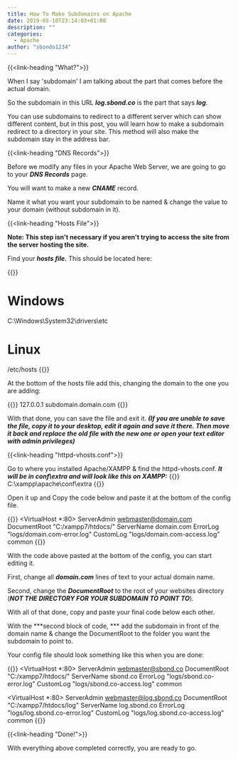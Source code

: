 ```yaml
---
title: How To Make Subdomains on Apache
date: 2019-05-10T23:14:03+01:00
description: ""
categories:
  - Apache
author: "sbondo1234"
---
```


{{<link-heading "What?">}}

When I say 'subdomain' I am talking about the part that comes before the actual domain.

So the subdomain in this URL ***log.sbond.co*** is the part that says ***log***.

You can use subdomains to redirect to a different server which can show different content, but in this post, you will learn how to make a subdomain redirect to a directory in your site. This method will also make the subdomain stay in the address bar.

{{<link-heading "DNS Records">}}

Before we modify any files in your Apache Web Server, we are going to go to your ***DNS Records*** page.

You will want to make a new ***CNAME*** record.

Name it what you want your subdomain to be named & change the value to your domain (without subdomain in it).

{{<link-heading "Hosts File">}}

**Note: This step isn't necessary if you aren't trying to access the site from the server hosting the site.**

Find your ***hosts file.*** This should be located here:

{{<highlight bash>}}
# Windows
C:\Windows\System32\drivers\etc

# Linux
/etc/hosts
{{</highlight>}}

At the bottom of the hosts file add this, changing the domain to the one you are adding:

{{<highlight c>}}
127.0.0.1 subdomain.domain.com
{{</highlight>}}

With that done, you can save the file and exit it. ***(If you are unable to save the file, copy it to your desktop, edit it again and save it there. Then move it back and replace the old file with the new one or open your text editor with admin privileges)***

{{<link-heading "httpd-vhosts.conf">}}

Go to where you installed Apache/XAMPP & find the httpd-vhosts.conf.
***It will be in conf\extra and will look like this on XAMPP:***
{{<highlight c>}}
C:\xampp\apache\conf\extra
{{</highlight>}}

Open it up and Copy the code below and paste it at the bottom of the config file.

{{<highlight Apache>}}
<VirtualHost *:80>
  ServerAdmin webmaster@domain.com
  DocumentRoot "C:/xampp7/htdocs/"
  ServerName domain.com
  ErrorLog "logs/domain.com-error.log"
  CustomLog "logs/domain.com-access.log" common
</VirtualHost>
{{</highlight>}}

With the code above pasted at the bottom of the config, you can start editing it.

First, change all ***domain.com*** lines of text to your actual domain name.

Second, change the ***DocumentRoot*** to the root of your websites directory (***NOT THE DIRECTORY FOR YOUR SUBDOMAIN TO POINT TO***).

With all of that done, copy and paste your final code below each other.

With the ***second block of code, *** add the subdomain in front of the domain name & change the DocumentRoot to the folder you want the subdomain to point to.

Your config file should look something like this when you are done:

{{<highlight Apache>}}
<VirtualHost *:80>
    ServerAdmin webmaster@sbond.co
    DocumentRoot "C:/xampp7/htdocs/"
    ServerName sbond.co
    ErrorLog "logs/sbond.co-error.log"
    CustomLog "logs/sbond.co-access.log" common
</VirtualHost>

<VirtualHost *:80>
    ServerAdmin webmaster@log.sbond.co
    DocumentRoot "C:/xampp7/htdocs/log"
    ServerName log.sbond.co
    ErrorLog "logs/log.sbond.co-error.log"
    CustomLog "logs/log.sbond.co-access.log" common
</VirtualHost>
{{</highlight>}}

{{<link-heading "Done!">}}

With everything above completed correctly, you are ready to go.

